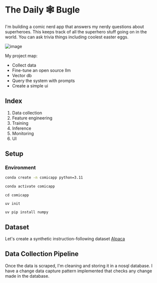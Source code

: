 # The Daily 🕸 Bugle

I'm building a comic nerd app that answers my nerdy questions about superheroes. This keeps track of all the superhero stuff going on in the world. You can ask trivia things including coolest easter eggs.

![image](https://github.com/user-attachments/assets/a15f54ba-14f3-498d-8de6-2d74f3856d1c)

My project map:
- Collect data
- Fine-tune an open source llm
- Vector db
- Query the system with prompts
- Create a simple ui

## Index

1. Data collection
2. Feature engineering
3. Training
4. Inference
5. Monitoring
6. UI

## Setup

### Environment

```bash
conda create -n comicapp python=3.11

conda activate comicapp
```

```
cd comicapp

uv init

uv pip install numpy
```

## Dataset

Let's create a synthetic instruction-following dataset 
[Alpaca](https://crfm.stanford.edu/2023/03/13/alpaca.html)

## Data Collection Pipeline

Once the data is scraped, I'm cleaning and storing it in a nosql database. I have a change data capture pattern implemented that checks any change made in the database.
